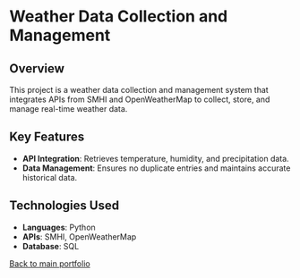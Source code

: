 # Weather Data Collection and Management

## Overview
This project is a weather data collection and management system that integrates APIs from SMHI and OpenWeatherMap to collect, store, and manage real-time weather data.

## Key Features
- **API Integration**: Retrieves temperature, humidity, and precipitation data.
- **Data Management**: Ensures no duplicate entries and maintains accurate historical data.

## Technologies Used
- **Languages**: Python
- **APIs**: SMHI, OpenWeatherMap
- **Database**: SQL

[Back to main portfolio](../../README.md)
